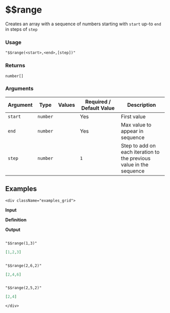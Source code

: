 # $$range

Creates an array with a sequence of numbers starting with `start` up-to `end` in steps of `step`

### Usage
```transformers
"$$range(<start>,<end>,[step])"
```
### Returns
`number[]`
### Arguments
| Argument | Type     | Values | Required / Default&nbsp;Value | Description                                                         |
|----------|----------|--------|-------------------------------|---------------------------------------------------------------------|
| `start`  | `number` |        | Yes                           | First value                                                         |
| `end`    | `number` |        | Yes                           | Max value to appear in sequence                                     |
| `step`   | `number` |        | `1`                           | Step to add on each iteration to the previous value in the sequence |

## Examples
```mdx-code-block
<div className="examples_grid">
```

**Input**

**Definition**

**Output**

```json
```
```transformers
"$$range(1,3)"
```
```json
[1,2,3]
```

```json
```
```transformers
"$$range(2,6,2)"
```
```json
[2,4,6]
```

```json
```
```transformers
"$$range(2,5,2)"
```
```json
[2,4]
```

```mdx-code-block
</div>
```
